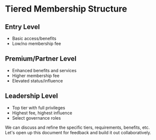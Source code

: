 # Tiered Membership Structure

## Entry Level 
- Basic access/benefits
- Low/no membership fee

## Premium/Partner Level
- Enhanced benefits and services
- Higher membership fee
- Elevated status/influence

## Leadership Level 
- Top tier with full privileges
- Highest fee, highest influence
- Select governance roles

We can discuss and refine the specific tiers, requirements, benefits, etc. Let's open up this document for feedback and build it out collaboratively.
